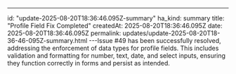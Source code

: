 ---
id: "update-2025-08-20T18:36:46.095Z-summary"
ha_kind: summary
title: "Profile Field Fix Completed"
createdAt: 2025-08-20T18:36:46.095Z
date: 2025-08-20T18:36:46.095Z
permalink: updates/update-2025-08-20T18-36-46-095Z-summary.html
---Issue #49 has been successfully resolved, addressing the enforcement of data types for profile fields. This includes validation and formatting for number, text, date, and select inputs, ensuring they function correctly in forms and persist as intended.


